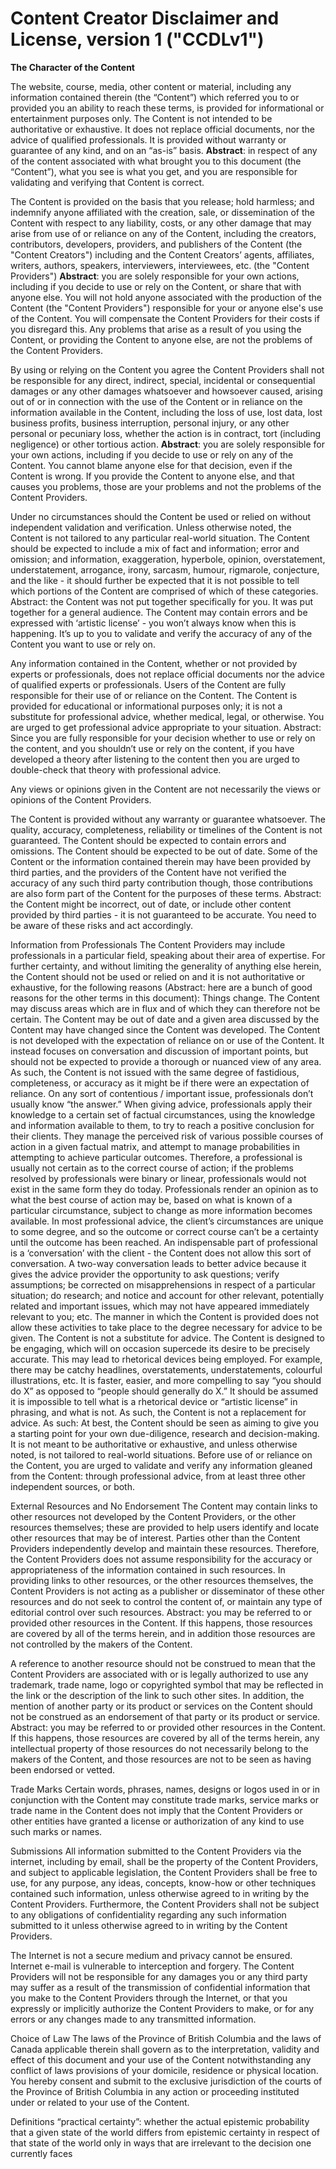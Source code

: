 # Content Creator Disclaimer and License, version 1 ("CCDLv1")

**The Character of the Content**

The website, course, media, other content or material, including any information contained therein (the “Content”) which referred you to or provided you an ability to reach these terms, is provided for informational or entertainment purposes only. The Content is not intended to be authoritative or exhaustive. It does not replace official documents, nor the advice of qualified professionals. It is provided without warranty or guarantee of any kind, and on an “as-is” basis. **Abstract**: in respect of any of the content associated with what brought you to this document (the “Content”), what you see is what you get, and you are responsible for validating and verifying that Content is correct.

The Content is provided on the basis that you release; hold harmless; and indemnify anyone affiliated with the creation, sale, or dissemination of the Content with respect to any liability, costs, or any other damage that may arise from use of or reliance on any of the Content, including the creators, contributors, developers, providers, and publishers of the Content (the "Content Creators") including and the Content Creators’ agents, affiliates, writers, authors, speakers, interviewers, interviewees, etc. (the "Content Providers") **Abstract**: you are solely responsible for your own actions, including if you decide to use or rely on the Content, or share that with anyone else. You will not hold anyone associated with the production of the Content (the "Content Providers") responsible for your or anyone else's use of the Content. You will compensate the Content Providers for their costs if you disregard this. Any problems that arise as a result of you using the Content, or providing the Content to anyone else, are not the problems of the Content Providers. 

By using or relying on the Content you agree the Content Providers shall not be responsible for any direct, indirect, special, incidental or consequential damages or any other damages whatsoever and howsoever caused, arising out of or in connection with the use of the Content or in reliance on the information available in the Content, including the loss of use, lost data, lost business profits, business interruption, personal injury, or any other personal or pecuniary loss, whether the action is in contract, tort (including negligence) or other tortious action. **Abstract**: you are solely responsible for your own actions, including if you decide to use or rely on any of the Content. You cannot blame anyone else for that decision, even if the Content is wrong. If you provide the Content to anyone else, and that causes you problems, those are your problems and not the problems of the Content Providers.

Under no circumstances should the Content be used or relied on without independent validation and verification. Unless otherwise noted, the Content is not tailored to any particular real-world situation. The Content should be expected to include a mix of fact and information; error and omission; and information, exaggeration, hyperbole, opinion, overstatement, understatement, arrogance, irony, sarcasm, humour, rigmarole, conjecture, and the like - it should further be expected that it is not possible to tell which portions of the Content are comprised of which of these categories. Abstract: the Content was not put together specifically for you. It was put together for a general audience. The Content may contain errors and be expressed with ‘artistic license’ - you won’t always know when this is happening. It’s up to you to validate and verify the accuracy of any of the Content you want to use or rely on.

Any information contained in the Content, whether or not provided by experts or professionals, does not replace official documents nor the advice of qualified experts or professionals. Users of the Content are fully responsible for their use of or reliance on the Content. The Content is provided for educational or informational purposes only; it is not a substitute for professional advice, whether medical, legal, or otherwise. You are urged to get professional advice appropriate to your situation. Abstract: Since you are fully responsible for your decision whether to use or rely on the content, and you shouldn’t use or rely on the content, if you have developed a theory after listening to the content then you are urged to double-check that theory with professional advice.

Any views or opinions given in the Content are not necessarily the views or opinions of the Content Providers.

The Content is provided without any warranty or guarantee whatsoever. The quality, accuracy, completeness, reliability or timelines of the Content is not guaranteed. The Content should be expected to contain errors and omissions. The Content should be expected to be out of date. Some of the Content or the information contained therein may have been provided by third parties, and the providers of the Content have not verified the accuracy of any such third party contribution though, those contributions are also form part of the Content for the purposes of these terms. Abstract: the Content might be incorrect, out of date, or include other content provided by third parties - it is not guaranteed to be accurate. You need to be aware of these risks and act accordingly.

Information from Professionals
The Content Providers may include professionals in a particular field, speaking about their area of expertise. For further certainty, and without limiting the generality of anything else herein, the Content should not be used or relied on and it is not authoritative or exhaustive, for the following reasons (Abstract: here are a bunch of good reasons for the other terms in this document):
Things change. The Content may discuss areas which are in flux and of which they can therefore not be certain. The Content may be out of date and a given area discussed by the Content may have changed since the Content was developed.
The Content is not developed with the expectation of reliance on or use of the Content. It instead focuses on conversation and discussion of important points, but should not be expected to provide a thorough or nuanced view of any area. As such, the Content is not issued with the same degree of fastidious, completeness, or accuracy as it might be if there were an expectation of reliance.
On any sort of contentious / important issue, professionals don’t usually know “the answer.” When giving advice, professionals apply their knowledge to a certain set of factual circumstances, using the knowledge and information available to them, to try to reach a positive conclusion for their clients. They manage the perceived risk of various possible courses of action in a given factual matrix, and attempt to manage probabilities in attempting to achieve particular outcomes. Therefore, a professional is usually not certain as to the correct course of action; if the problems resolved by professionals were binary or linear, professionals would not exist in the same form they do today. Professionals render an opinion as to what the best course of action may be, based on what is known of a particular circumstance, subject to change as more information becomes available. In most professional advice, the client’s circumstances are unique to some degree, and so the outcome or correct course can’t be a certainty until the outcome has been reached.
An indispensable part of professional is a ‘conversation’ with the client - the Content does not allow this sort of conversation. A two-way conversation leads to better advice because it gives the advice provider the opportunity to ask questions; verify assumptions; be corrected on misapprehensions in respect of a particular situation; do research; and notice and account for other relevant, potentially related and important issues, which may not have appeared immediately relevant to you; etc. The manner in which the Content is provided does not allow these activities to take place to the degree necessary for advice to be given. The Content is not a substitute for advice.
The Content is designed to be engaging, which will on occasion supercede its desire to be precisely accurate. This may lead to rhetorical devices being employed. For example, there may be catchy headlines, overstatements, understatements, colourful illustrations, etc. It is faster, easier, and more compelling to say “you should do X” as opposed to “people should generally do X.” It should be assumed it is impossible to tell what is a rhetorical device or “artistic license” in phrasing, and what is not. As such, the Content is not a replacement for advice.
As such:
At best, the Content should be seen as aiming to give you a starting point for your own due-diligence, research and decision-making. It is not meant to be authoritative or exhaustive, and unless otherwise noted, is not tailored to real-world situations. 
Before use of or reliance on the Content, you are urged to validate and verify any information gleaned from the Content:
through professional advice,
from at least three other independent sources, or
both.

External Resources and No Endorsement
The Content may contain links to other resources not developed by the Content Providers, or the other resources themselves; these are provided to help users identify and locate other resources that may be of interest. Parties other than the Content Providers independently develop and maintain these resources. Therefore, the Content Providers does not assume responsibility for the accuracy or appropriateness of the information contained in such resources. In providing links to other resources, or the other resources themselves, the Content Providers is not acting as a publisher or disseminator of these other resources and do not seek to control the content of, or maintain any type of editorial control over such resources. Abstract: you may be referred to or provided other resources in the Content. If this happens, those resources are covered by all of the terms herein, and in addition those resources are not controlled by the makers of the Content.

A reference to another resource should not be construed to mean that the Content Providers are associated with or is legally authorized to use any trademark, trade name, logo or copyrighted symbol that may be reflected in the link or the description of the link to such other sites. In addition, the mention of another party or its product or services on the Content should not be construed as an endorsement of that party or its product or service. Abstract: you may be referred to or provided other resources in the Content. If this happens, those resources are covered by all of the terms herein, any intellectual property of those resources do not necessarily belong to the makers of the Content, and those resources are not to be seen as having been endorsed or vetted.

Trade Marks
Certain words, phrases, names, designs or logos used in or in conjunction with the Content may constitute trade marks, service marks or trade name in the Content does not imply that the Content Providers or other entities have granted a license or authorization of any kind to use such marks or names.

Submissions
All information submitted to the Content Providers via the internet, including by email, shall be the property of the Content Providers, and subject to applicable legislation, the Content Providers shall be free to use, for any purpose, any ideas, concepts, know-how or other techniques contained such information, unless otherwise agreed to in writing by the Content Providers. Furthermore, the Content Providers shall not be subject to any obligations of confidentiality regarding any such information submitted to it unless otherwise agreed to in writing by the Content Providers.

The Internet is not a secure medium and privacy cannot be ensured. Internet e-mail is vulnerable to interception and forgery. The Content Providers will not be responsible for any damages you or any third party may suffer as a result of the transmission of confidential information that you make to the Content Providers through the Internet, or that you expressly or implicitly authorize the Content Providers to make, or for any errors or any changes made to any transmitted information.

Choice of Law
The laws of the Province of British Columbia and the laws of Canada applicable therein shall govern as to the interpretation, validity and effect of this document and your use of the Content notwithstanding any conflict of laws provisions of your domicile, residence or physical location. You hereby consent and submit to the exclusive jurisdiction of the courts of the Province of British Columbia in any action or proceeding instituted under or related to your use of the Content.


Definitions
“practical certainty”: whether the actual epistemic probability that a given state of the world differs from epistemic certainty in respect of that state of the world only in ways that are irrelevant to the decision one currently faces
